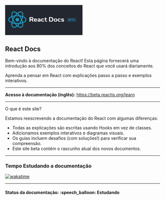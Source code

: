 <img src="app/src/Imagem/React-Docs-Beta.png" width="50%">
<h2>React Docs</h2>

<p>Bem-vindo à documentação do React! Esta página fornecerá uma introdução aos 80% dos conceitos do React que você usará diariamente.</p>

<p>Aprenda a pensar em React com explicações passo a passo e exemplos interativos.</p>

<hr>

<strong>Acesso à documentação (inglês):</strong> <a href="https://beta.reactjs.org/learn">https://beta.reactjs.org/learn</a>

<hr>

<p>O que é este site?</p>

<p>Estamos reescrevendo a documentação do React com algumas diferenças:</p>

<ul>
  <li>Todas as explicações são escritas usando Hooks em vez de classes.</li>
  <li>Adicionamos exemplos interativos e diagramas visuais.</li>
  <li>Os guias incluem desafios (com soluções!) para verificar sua compreensão.</li>
  <li>Este site beta contém o rascunho atual dos novos documentos.</li>
</ul>

<hr>

<h3>Tempo Estudando a documentação</h3>

<p>
  <a href="https://wakatime.com/badge/github/EdiJunior88/React_Documentacao_Beta">
    <img src="https://wakatime.com/badge/github/EdiJunior88/React_Documentacao_Beta.svg" alt="wakatime">
  </a>
</p>

<hr>

<h4><b>Status da documentação:</b> :speech_balloon: Estudando</h4>
